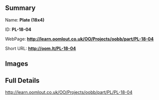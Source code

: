 

## Summary
 
Name: __Plate (18x4)__

ID: __PL-18-04__

WebPage: __http://learn.oomlout.co.uk/OO/Projects/oobb/part/PL-18-04__

Short URL: __http://oom.lt/PL-18-04__


## Images




## Full Details

 http://learn.oomlout.co.uk/OO/Projects/oobb/part/PL/PL-18-04

